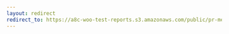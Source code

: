 ```yaml
---
layout: redirect
redirect_to: https://a8c-woo-test-reports.s3.amazonaws.com/public/pr-merge/43302/e2e/index.html
---
```

